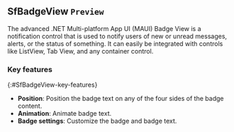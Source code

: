 ## SfBadgeView `Preview`

The advanced .NET Multi-platform App UI (MAUI) Badge View is a notification control that is used to notify users of new or unread messages, alerts, or the status of something. It can easily be integrated with controls like ListView, Tab View, and any container control.

### Key features
{:#SfBadgeView-key-features}

* **Position**: Position the badge text on any of the four sides of the badge content.
* **Animation**: Animate badge text.
* **Badge settings**: Customize the badge and badge text.
